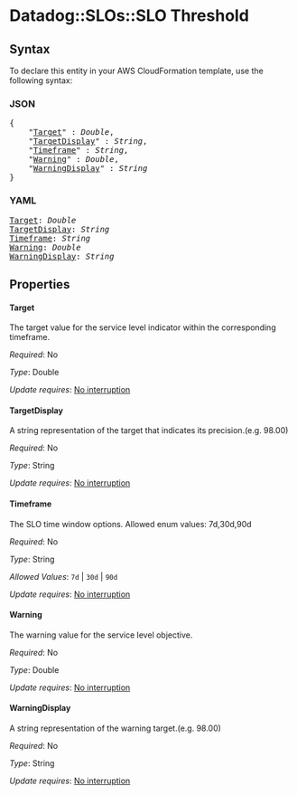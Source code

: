# Datadog::SLOs::SLO Threshold

## Syntax

To declare this entity in your AWS CloudFormation template, use the following syntax:

### JSON

<pre>
{
    "<a href="#target" title="Target">Target</a>" : <i>Double</i>,
    "<a href="#targetdisplay" title="TargetDisplay">TargetDisplay</a>" : <i>String</i>,
    "<a href="#timeframe" title="Timeframe">Timeframe</a>" : <i>String</i>,
    "<a href="#warning" title="Warning">Warning</a>" : <i>Double</i>,
    "<a href="#warningdisplay" title="WarningDisplay">WarningDisplay</a>" : <i>String</i>
}
</pre>

### YAML

<pre>
<a href="#target" title="Target">Target</a>: <i>Double</i>
<a href="#targetdisplay" title="TargetDisplay">TargetDisplay</a>: <i>String</i>
<a href="#timeframe" title="Timeframe">Timeframe</a>: <i>String</i>
<a href="#warning" title="Warning">Warning</a>: <i>Double</i>
<a href="#warningdisplay" title="WarningDisplay">WarningDisplay</a>: <i>String</i>
</pre>

## Properties

#### Target

The target value for the service level indicator within the corresponding timeframe.

_Required_: No

_Type_: Double

_Update requires_: [No interruption](https://docs.aws.amazon.com/AWSCloudFormation/latest/UserGuide/using-cfn-updating-stacks-update-behaviors.html#update-no-interrupt)

#### TargetDisplay

A string representation of the target that indicates its precision.(e.g. 98.00)

_Required_: No

_Type_: String

_Update requires_: [No interruption](https://docs.aws.amazon.com/AWSCloudFormation/latest/UserGuide/using-cfn-updating-stacks-update-behaviors.html#update-no-interrupt)

#### Timeframe

The SLO time window options. Allowed enum values: 7d,30d,90d

_Required_: No

_Type_: String

_Allowed Values_: <code>7d</code> | <code>30d</code> | <code>90d</code>

_Update requires_: [No interruption](https://docs.aws.amazon.com/AWSCloudFormation/latest/UserGuide/using-cfn-updating-stacks-update-behaviors.html#update-no-interrupt)

#### Warning

The warning value for the service level objective.

_Required_: No

_Type_: Double

_Update requires_: [No interruption](https://docs.aws.amazon.com/AWSCloudFormation/latest/UserGuide/using-cfn-updating-stacks-update-behaviors.html#update-no-interrupt)

#### WarningDisplay

A string representation of the warning target.(e.g. 98.00)

_Required_: No

_Type_: String

_Update requires_: [No interruption](https://docs.aws.amazon.com/AWSCloudFormation/latest/UserGuide/using-cfn-updating-stacks-update-behaviors.html#update-no-interrupt)

